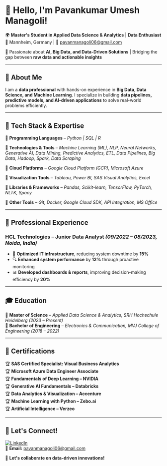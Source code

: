 # 👋 Hello, I'm Pavankumar Umesh Managoli!  
🌍 **Master's Student in Applied Data Science & Analytics** | **Data Enthusiast**  
📍 Mannheim, Germany | 📧 [pavanmanagoli06@gmail.com](mailto:pavanmanagoli06@gmail.com)  

🚀 Passionate about **AI, Big Data, and Data-Driven Solutions** | Bridging the gap between **raw data and actionable insights**  

---

## 🔹 About Me  
I am a **data professional** with hands-on experience in **Big Data, Data Science, and Machine Learning**. I specialize in building **data pipelines, predictive models, and AI-driven applications** to solve real-world problems efficiently.  

---

## 🔧 Tech Stack & Expertise  

📌 **Programming Languages** – *Python | SQL | R*  

📌 **Technologies & Tools** – *Machine Learning (ML), NLP, Neural Networks, Generative AI, Data Mining, Predictive Analytics, ETL, Data Pipelines, Big Data, Hadoop, Spark, Data Scraping*  

📌 **Cloud Platforms** – *Google Cloud Platform (GCP), Microsoft Azure*  

📌 **Visualization Tools** – *Tableau, Power BI, SAS Visual Analytics, Excel*  

📌 **Libraries & Frameworks** – *Pandas, Scikit-learn, TensorFlow, PyTorch, NLTK, Spacy*  

📌 **Other Tools** – *Git, Docker, Google Cloud SDK, API Integration, MS Office*  

---

## 💼 Professional Experience  

### **HCL Technologies – Junior Data Analyst** *(09/2022 – 08/2023, Noida, India)*  
- 🚀 **Optimized IT infrastructure**, reducing system downtime by **15%**  
- 🔍 **Enhanced system performance** by **12%** through proactive monitoring  
- 📊 **Developed dashboards & reports**, improving decision-making efficiency by **20%**  

---

## 🎓 Education  

📌 **Master of Science** – *Applied Data Science & Analytics, SRH Hochschule Heidelberg* *(2023 – Present)*  
📌 **Bachelor of Engineering** – *Electronics & Communication, MVJ College of Engineering* *(2018 – 2022)*  

---

## 📜 Certifications  

🏆 **SAS Certified Specialist: Visual Business Analytics**  
🏆 **Microsoft Azure Data Engineer Associate**  
🏆 **Fundamentals of Deep Learning – NVIDIA**  
🏆 **Generative AI Fundamentals – Databricks**  
🏆 **Data Analytics & Visualization – Accenture**  
🏆 **Machine Learning with Python – Zebo.ai**  
🏆 **Artificial Intelligence – Verzeo**  

---

## 📢 Let's Connect!  

[![LinkedIn](https://img.shields.io/badge/-LinkedIn-blue?style=flat&logo=linkedin)](https://www.linkedin.com/in/pavan-u-managoli)  
📧 **Email:** [pavanmanagoli06@gmail.com](mailto:pavanmanagoli06@gmail.com)  

🚀 **Let's collaborate on data-driven innovations!**  
